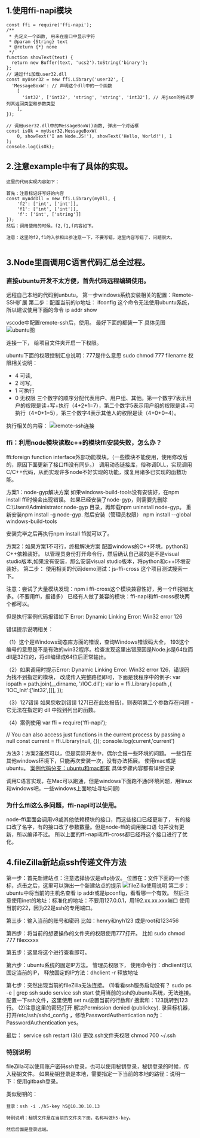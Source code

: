 

## 1.使用ffi-napi模块
~~~
const ffi = require('ffi-napi');
/**
 * 先定义一个函数, 用来在窗口中显示字符
 * @param {String} text
 * @return {*} none
 */
function showText(text) {
  return new Buffer(text, 'ucs2').toString('binary');
};
// 通过ffi加载user32.dll
const myUser32 = new ffi.Library('user32', {
  'MessageBoxW': // 声明这个dll中的一个函数
    [
      'int32', ['int32', 'string', 'string', 'int32'], // 用json的格式罗列其返回类型和参数类型
    ],
});
 
// 调用user32.dll中的MessageBoxW()函数, 弹出一个对话框
const isOk = myUser32.MessageBoxW(
    0, showText('I am Node.JS!'), showText('Hello, World!'), 1
);
console.log(isOk);

~~~


## 2.注意example中有了具体的实现。
~~~
这里的代码实现内容如下：

首先：注意标记好写好的内容
const myAddDll = new ffi.Library(myDll, {
    'f2': ['int', ['int']],
    'f1': ['int', ['int']],
    'f': ['int', ['string']]
});
然后：调用使用的时候，f2,f1,f内容如下。

注意：这里的f2,f1的入参和出参注意一下，不要写错，这里内容写错了，问题很大。


~~~


## 3.Node里面调用C语言代码汇总全过程。

### 直接ubuntu开发不太方便，首先代码远程编辑使用。
远程自己本地的代码到unbutu。
第一步windows系统安装相关的配置：Remote-SSH扩展
第二步：配置当前的ip地址：
ifconfig
这个命令无法使用ubuntu系统，所以建议使用下面的命令
ip addr show





vscode中配置remote-ssh后，使用。
最好下面的都装一下
具体见图
![ubuntu图](./vscode%E5%AE%89%E8%A3%85%E6%8F%92%E4%BB%B6.png)





连接一下，
给项目文件夹开启一下权限。

ubuntu下面的权限控制汇总说明：777是什么意思
sudo chmod 777 filename
权限相关说明：
- 4 可读,
- 2 可写,
- 1 可执行
- 0 无权限
三个数字的顺序分配代表用户、用户组、其他。第一个数字7表示用户的权限是读+写+执行（4+2+1=7），第二个数字5表示用户组的权限是读+可执行（4+0+1=5），第三个数字4表示其他人的权限是读（4+0+0=4）。


执行相关的内容：
![remote-ssh连接](./ubuntu%E4%B8%8B%E9%9D%A2%E6%9F%A5%E7%9C%8B%E5%BD%93%E5%89%8D%E7%9A%84ip%E4%B8%BA%E4%BA%86%E8%BF%9E%E6%8E%A5ssh-remote%E6%8F%92%E4%BB%B6.png)

### ffi：利用node模块读取c++的模块ffi安装失败，怎么办？
ffi:foreign  function  interface外部功能模块。（一些模块不能使用，使用修改后的，原因下面更新了接口ffi没有同步。）
调用动态链接库，俗称调DLL，实现调用C/C++代码，从而实现许多node不好实现的功能，或复用诸多已实现的函数功能。

方案1：node-gyp解决方案
如果windows-build-tools没有安装好，在npm install ffi时候会出现错误。
如果已经安装了node-gyp，则需要先删除C:\Users\Administrator\.node-gyp 目录，再卸载npm uninstall node-gyp。
重新安装npm install -g node-gyp.
然后安装（管理员权限）
npm install --global windows-build-tools

安装完毕之后再执行npm install ffi就可以了。


方案2：如果方案1不可行，终极解决方案
配置windows的C++环境，python和C++依赖装好。
以管理员身份打开命令行，然后确认自己装的是不是visual studio版本,如果没有安装，那么安装visual studio版本，将python和c++环境安装好。
第二步：
使用相关的代码demo测试：js-ffi-cross 这个项目测试搜索一下。

注意：尝试了大量模块发现：npm i ffi-cross这个模块兼容性好，另一个ffi报错太多。（不要用ffi，报错多）
已经有人做了兼容的模块：ffi-napi和ffi-cross模块两个都可以。


但是执行案例代码报错如下
Error: Dynamic Linking Error: Win32 error 126


错误提示说明相关：

（1）这个是Windows动态库方面的错误，查询Windows错误码大全，
193这个编号的意思是不是有效的win32程序。检查发现这里出错原因是Node.js是64位而dll是32位的，将dll编译成64位后正常输出。
 
（2）如果调用时提示Error: 
Dynamic Linking Error: Win32 error 126，错误码为找不到指定的模块，
改成传入完整路径即可，下面是我程序中的例子:
var iopath = path.join(__dirname, '/IOC.dll');
var io = ffi.Library(iopath ,{
    'IOC_Init':['int32',[]],
});


（3）127错误
如果您收到错误 127(已在此处报告)，则表明第二个参数存在问题 - 
它无法在指定的 dll 中找到列出的函数。

（4）案例使用
var ffi = require('ffi-napi');

// You can also access just functions in the current process by passing a null
const current = ffi.Library(null, {});
console.log(current,'current')


方法3：方案2虽然可以，但是实际开发中，偶尔会报一些环境的问题。
一些包在其他windows环境下，只能再次安装一次，没有办法拓展。
使用mac或是ubuntu。
[案例代码分支：ubuntu和mac都有](https://gitee.com/zkwq/node-ctest.git)
具体步骤内容都有详细记录

调用C语言实现，在Mac可以跑通，但是windows下面跑不通(环境问题，用linux和windows吧，一些windows上面地址寻址问题)

### 为什么ffi这么多问题，ffi-napi可以使用。
node-ffi里面会调用v8或其他依赖模块的接口，而这些接口已经更新了，
有的接口改了名字，有的接口改了参数数量。但是node-ffi的调用接口语
句并没有更新，所以编译不过。
所以上面的ffi-napi和ffi-cross都已经将这个接口进行了优化。

## 4.fileZilla新站点ssh传递文件方法
第一步：首先新建站点：注意选择协议是sftp协议。
位置在：文件下面的一个图标，点击之后，这里可以弹出一个新建站点的提示
![fileZilla使用说明](./fileZIlla%E9%85%8D%E7%BD%AE%E5%9B%BE%E8%AF%B4%E6%98%8E.png)
第二步：ubuntu中将当前的主机名查看
ip addr或是ipconfig，看看哪一个有效。
然后注意使用inet的地址：标准化的地址：不要用127.0.0.1，用192.xx.xx.xxx端口
使用当前的22，因为22是ssh的专用端口。

第三步：输入当前的账号和密码
比如：henry和nyh123
或是root和123456


第四步：将当前的想要操作的文件夹的权限使用777打开。
比如
sudo chmod 777 filexxxxx

第五步：这里将这个进行查看即可。

第六步：ubuntu系统的固定IP方法。
管理员权限下，
使用命令行：dhclient可以固定当前的IP，
释放固定的IP方法：dhclient -r 释放地址

第七步：突然出现当前的fileZilla无法连接。
(1)看看ssh服务启动没有？ sudo ps -e | grep ssh
 sudo service ssh start
使用当前的ssh的ubuntu系统，无法连接。配置一下ssh文件，这里使用
set nu设置当前的行数和/ 搜索和：123跳转到123行。
(2)注意这里的密码打开
解决Permission denied (publickey).
录目标机器，打开/etc/ssh/sshd_config ，修改PasswordAuthentication no为：
PasswordAuthentication yes。

最后： service ssh restart 
(3)// 更改.ssh文件夹权限
 chmod 700 ~/.ssh


### 特别说明
fileZilla可以使用账户密码ssh登录，也可以使用秘钥登录，秘钥登录的时候，传入秘钥文件。
如果秘钥登录是本地，需要指定一下当前的本地的路径：说明一下：使用gitbash登录。

类似秘钥的：
~~~
登录：ssh -i ./h5-key h5@10.30.10.13

特别说明：秘钥文件是在当前的文件夹下面，名称叫做h5-key。

然后后面是登录远端。

~~~
